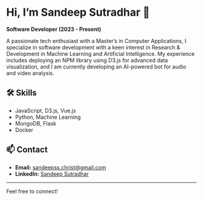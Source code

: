 # Hi, I’m Sandeep Sutradhar 👋

**Software Developer (2023 - Present)**

A passionate tech enthusiast with a Master’s in Computer Applications, I specialize in software development with a keen interest in Research & Development in Machine Learning and Artificial Intelligence. My experience includes deploying an NPM library using D3.js for advanced data visualization, and I am currently developing an AI-powered bot for audio and video analysis.

## 🛠️ Skills
- JavaScript, D3.js, Vue.js  
- Python, Machine Learning  
- MongoDB, Flask  
- Docker

## 📫 Contact
- **Email:** sandeepss.christ@gmail.com  
- **LinkedIn:** [Sandeep Sutradhar](https://www.linkedin.com/in/sandeep-sutradhar-86a076189)

---
Feel free to connect!
